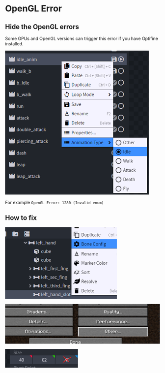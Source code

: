 # OpenGL Error

## Hide the OpenGL errors

Some GPUs and OpenGL versions can trigger this error if you have Optifine installed.

![](<../.gitbook/assets/image (43).png>)

For example `OpenGL Error: 1280 (Invalid enum)`

## How to fix

![](<../.gitbook/assets/image (78).png>)

![](<../.gitbook/assets/image (62) (1).png>)

![](<../.gitbook/assets/image (59).png>)

